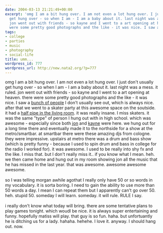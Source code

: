 ```yaml
---
date: 2004-03-13 21:21:49+00:00
excerpt: 'omg I am a bit hung over. I am not even a lot hung over. I just don''t usually
  get hung over - so when I am - I am a baby about it. last night was a mess. it ruled.
  jon went out with friends - so kayne and I went to a art opening at heaven. there
  were some pretty good photographs and the like - it was nice. I saw a '
tags:
- college
- parties
- music
- photography
- social-life
title: umm...
wordpress_id: 777
wordpress_url: http://new.nata2.org/?p=777
---
```


omg I am a bit hung over. I am not even a lot hung over. I just don't usually get hung over - so when I am - I am a baby about it. last night was a mess. it ruled. jon went out with friends - so kayne and I went to a art opening at heaven. there were some pretty good photographs and the like - it was nice. I saw a <a href="http://www.nata2.info/?path=pictures%2Fmisc%2Fphone_camera%2Fphotolog&amp;img=1079148036-t610(1).jpg">bunch of people</a> I don't usually see out, which is always nice.  after that we went to a skater party at this awesome space on the soutside. it had a <a href="http://www.nata2.info/?path=pictures%2Fmisc%2Fphone_camera%2Fphotolog&amp;img=1079159102-t610(1).jpg">half pipe in the living room</a>. it was really insane. I miss skaters. it was the same "type" of person I hung out with in high school. which was awesome - especially since both <a href="http://www.nata2.info/?path=pictures%2Fmisc%2Fphone_camera%2Fphotolog&amp;img=1079164000-t610(1).jpg">jon</a> and <a href="http://www.nata2.info/?path=pictures%2Fmisc%2Fphone_camera%2Fphotolog&amp;img=1079163948-t610(2).jpg">kayne</a> were here. we hung out for a long time there and eventually made it to the northside for a show at the metro/smartbar. at smartbar there were these amazing djs from cologne. they were impressive. upstairs at metro there was a drum and bass show (which is pretty funny - because I used to spin drum and bass in college for the radio I worked for). it was awesome. I used to be really into shy fx and the like. I miss that. but I don't really miss it.. if you know what I mean. heh. we then came home and hung out in my room showing jon all the music that he has missed in the last year. that was awesome. awesome awesome awesome. <Br><br/>so I was telling morgan awhile agothat I really only have 50 or so words in my vocabulary. it is sorta boring. I need to gain the ability to use more than 50 words a day. I mean I can repeat them but I apparently can't go over 50. heh. stupid 50. someday I will learn. someday. it will rule. RULE I say. <Br><br/>i really don't know what today will bring. there are some tentative plans to play games tonight. which woudl be nice. it is always super entertaining and funny. hopefully matiss will play. that guy is so fun. haha. but unfortuantly he is ditching us for a lady. hahaha. hehehe. I love it. anyway. I should hang out. now.